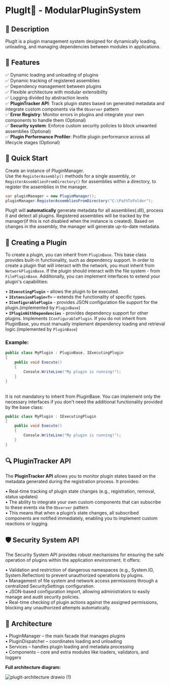 # PlugIt🔌 - ModularPluginSystem


## 📌 Description
PlugIt is a plugin management system designed for dynamically loading, unloading, and managing dependencies between modules in applications.

## 🚀 Features
✅ Dynamic loading and unloading of plugins<br>
✅ Dynamic tracking of registered assemblies<br>
✅ Dependency management between plugins<br>
✅ Flexible architecture with modular extensibility<br>
✅ Logging divided by abstraction levels<br>
✅ **PluginTracker API**: Track plugin states based on generated metadata and integrate custom components via the `Observer` pattern<br>
✅ **Error Registry**: Monitor errors in plugins and integrate your own components to handle them (Optional)<br>
✅ **Security system**: Enforce custom security policies to block unwanted assemblies (Optional)<br>
✅ **Plugin Performance Profiler**: Profile plugin performance across all lifecycle stages (Optional)<br>

## 🚦 Quick Start
Create an instance of PluginManager.<br>
Use the `RegisterAssembly()` methods for a single assembly, or `RegisterAssembliesFromDirectory()` for assemblies within a directory, to register the assemblies in the manager.
```csharp
var pluginManager = new PluginManager();
pluginManager.RegisterAssembliesFromDirectory("C:\PathToFolder");
```
PlugIt will **automatically** generate metadata for all assemblies(.dll), process it and detect all plugins. Registered assemblies will be tracked by the manager(if this is not disabled when the instance is created). Based on changes in the assembly, the manager will generate up-to-date metadata.


## 🧩 Creating a Plugin
To create a plugin, you can inherit from `PluginBase`. This base class provides built-in functionality, such as dependency support. In order to create a plugin that will interact with the network, you must inherit from `NetworkPluginBase`. If the plugin should interact with the file system - from `FilePluginBase`. Additionally, you can implement interfaces to extend your plugin's capabilities:

• **`IExecutingPlugin`** – allows the plugin to be executed.<br>
• **`IExtensionPlugin<T>`** – extends the functionality of specific types.<br>
• **`IConfigurablePlugin`** - provides JSON configuration file support for the plugin.(implemented by `PluginBase`)<br>
• **`IPluginWithDependencies`** - provides dependency support for other plugins. Implements `IConfigurablePlugin`. If you do not inherit from PluginBase, you must manually implement dependency loading and retrieval logic.(implemented by `PluginBase`)<br>

### Example:
```csharp
public class MyPlugin : PluginBase, IExecutingPlugin 
{
	public void Execute()
	{
		Console.WriteLine("My plugin is running!");
	}
}
```
<br>It is not mandatory to inherit from PluginBase. You can implement only the necessary interfaces if you don't need the additional functionality provided by the base class:<br>
```csharp
public class MyPlugin : IExecutingPlugin 
{
	public void Execute()
	{
		Console.WriteLine("My plugin is running!");
	}
}
```

## 🔍 PluginTracker API
The **PluginTracker API** allows you to monitor plugin states based on the metadata generated during the registration process. It provides:

• Real-time tracking of plugin state changes (e.g., registration, removal, status updates)<br>
• The ability to integrate your own custom components that can subscribe to these events via the `Observer` pattern<br>
• This means that when a plugin’s state changes, all subscribed components are notified immediately, enabling you to implement custom reactions or logging.<br>

## 🛡️ Security System API
The Security System API provides robust mechanisms for ensuring the safe operation of plugins within the application environment. It offers:

• Validation and restriction of dangerous namespaces (e.g., System.IO, System.Reflection) to prevent unauthorized operations by plugins.<br>
• Management of file system and network access permissions through a centralized SecuritySettings configuration.<br>
• JSON-based configuration import, allowing administrators to easily manage and audit security policies.<br>
• Real-time checking of plugin actions against the assigned permissions, blocking any unauthorized attempts automatically.<br>

## 📂 Architecture
• PluginManager – the main facade that manages plugins<br>
• PluginDispatcher – coordinates loading and unloading<br>
• Services – handles plugin loading and metadata processing<br>
• Components – core and extra modules like loaders, validators, and loggers<br>

**Full architecture diagram:**

![plugIt-architecture drawio (1)](https://github.com/user-attachments/assets/9749c709-1c87-434b-9f35-3cf8e38c491f)

